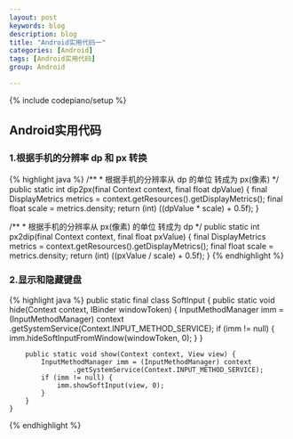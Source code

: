 ```yaml
---
layout: post
keywords: blog
description: blog
title: "Android实用代码一"
categories: [Android]
tags: [Android实用代码]
group: Android

---
```

{% include codepiano/setup %}


## Android实用代码
### 1.根据手机的分辨率 dp 和 px 转换
  {% highlight java %}
  	/**
     * 根据手机的分辨率从 dp 的单位 转成为 px(像素)
     */
    public static int dip2px(final Context context, final float dpValue) {
        final DisplayMetrics metrics = context.getResources().getDisplayMetrics();
        final float scale = metrics.density;
        return (int) ((dpValue * scale) + 0.5f);
    }
    
   /**
     * 根据手机的分辨率从 px(像素) 的单位 转成为 dp
     */
    public static int px2dip(final Context context, final float pxValue) {
        final DisplayMetrics metrics = context.getResources().getDisplayMetrics();
        final float scale = metrics.density;
        return (int) ((pxValue / scale) + 0.5f);
    }
   {% endhighlight %}
   
### 2.显示和隐藏键盘
  {% highlight java %}
	    public static final class SoftInput {
        public static void hide(Context context, IBinder windowToken) {
            InputMethodManager imm = (InputMethodManager) context
                    .getSystemService(Context.INPUT_METHOD_SERVICE);
            if (imm != null) {
                imm.hideSoftInputFromWindow(windowToken, 0);
            }
        }

        public static void show(Context context, View view) {
            InputMethodManager imm = (InputMethodManager) context
                    .getSystemService(Context.INPUT_METHOD_SERVICE);
            if (imm != null) {
                imm.showSoftInput(view, 0);
            }
        }
    }
   {% endhighlight %}
    